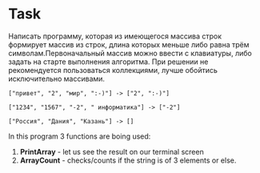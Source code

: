 # Task

Написать программу, которая из имеющегося массива строк формирует массив из строк, длина которых меньше либо равна трём символам.Первоначальный массив можно ввести с клавиатуры, либо задать на старте выполнения алгоритма. При решении не рекомендуется пользоваться коллекциями, лучше обойтись исключительно массивами. 

```
["привет", "2", "мир", ":-)"] -> ["2", ":-)"]

["1234", "1567", "-2", " информатика"] -> ["-2"]

["Россия", "Дания", "Казань"] -> []
```
In this program 3 functions are boing used:

1. **PrintArray** - let us see the result on our terminal screen
2. **ArrayCount** - checks/counts if the string is of 3 elements or else. 


